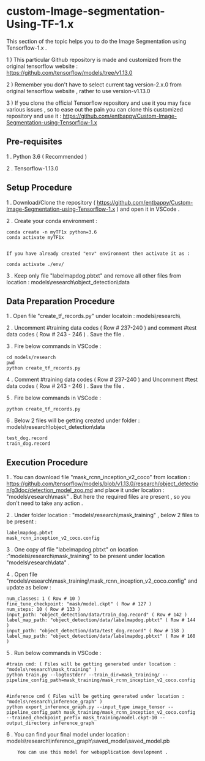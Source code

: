 # custom-Image-segmentation-Using-TF-1.x

This section of the topic helps you to do the Image Segmentation using Tensorflow-1.x . 

1 ) This particular Github repository is made and customized from the original tensorflow website : https://github.com/tensorflow/models/tree/v1.13.0

2 ) Remember you don't have to select current tag version-2.x.0 from original tensorflow website , rather to use version-v1.13.0 

3 ) If you clone the official Tensorflow repository and use it you may face various issues , so to ease out the pain  you can clone this customized repository and use it :   https://github.com/entbappy/Custom-Image-Segmentation-using-Tensorflow-1.x 

## Pre-requisites

1 . Python 3.6 ( Recommended )

2 . Tensorflow-1.13.0

## Setup Procedure

1 . Download/Clone the repository ( https://github.com/entbappy/Custom-Image-Segmentation-using-Tensorflow-1.x )  and open it in VSCode .

2 . Create your conda environment : 
	
	conda create -n myTF1x python=3.6
	conda activate myTF1x
	

	If you have already created "env" environment then activate it as :
	
	conda activate ./env/

3 . Keep only file "labelmapdog.pbtxt" and remove all other files from location : models\research\object_detection\data

## Data Preparation Procedure

1 . Open file "create_tf_records.py" under locatoin : models\research\

2 . Uncomment #training data codes ( Row # 237-240 ) and comment #test data codes ( Row # 243 - 246 ) . Save the file .



3 . Fire below commands in VSCode :

	cd models/research
	pwd
	python create_tf_records.py
	
4 . Comment #training data codes ( Row # 237-240 ) and Uncomment #test data codes ( Row # 243 - 246 ) . Save the file .	

5 . Fire below commands in VSCode :

	python create_tf_records.py

6 . Below 2 files will be getting created under folder : models\research\object_detection\data

	test_dog.record
	train_dog.record
  
  
  ## Execution Procedure

1 . You can download file "mask_rcnn_inception_v2_coco" from location : https://github.com/tensorflow/models/blob/v1.13.0/research/object_detection/g3doc/detection_model_zoo.md and place it under location : "models\research\mask" . But here the required files are present , so you don't need to take any action .

2 . Under folder location : "models\research\mask_training" , below 2 files to be present :

	labelmapdog.pbtxt
	mask_rcnn_inception_v2_coco.config
	
3 . One copy of file "labelmapdog.pbtxt" on location :"models\research\mask_training" to be present under location "models\research\data" .

4 . Open file "models\research\mask_training\mask_rcnn_inception_v2_coco.config" and update as below :

	num_classes: 1 ( Row # 10 )
	fine_tune_checkpoint: "mask/model.ckpt" ( Row # 127 )
	num_steps: 10 ( Row # 133 )
	input_path: "object_detection/data/train_dog.record" ( Row # 142 )
	label_map_path: "object_detection/data/labelmapdog.pbtxt" ( Row # 144 )
	input_path: "object_detection/data/test_dog.record" ( Row # 158 ) 
	label_map_path: "object_detection/data/labelmapdog.pbtxt" ( Row # 160 )
	
5 . Run below commands in VSCode :

	#train cmd: ( Files will be getting generated under location : "models\research\mask_training" )
	python train.py --logtostderr --train_dir=mask_training/ --pipeline_config_path=mask_training/mask_rcnn_inception_v2_coco.config


	#inference cmd ( Files will be getting generated under location : "models\research\inference_graph" )
	python export_inference_graph.py --input_type image_tensor --pipeline_config_path mask_training/mask_rcnn_inception_v2_coco.config --trained_checkpoint_prefix mask_training/model.ckpt-10 --output_directory inference_graph
		
6 . You can find your final model under location : models\research\inference_graph\saved_model\saved_model.pb		
	
		You can use this model for webapplication development .


